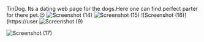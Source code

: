 TinDog.
Its a dating web page for the dogs.Here one can find perfect parter for there pet.😉
![Screenshot (14)](https://user-images.githubusercontent.com/95145435/164977413-1c357481-d090-4c9f-b819-b61316fdf14b.png)
![Screenshot (15)](https://user-images.githubusercontent.com/95145435/164977419-fa6c2b68-0f1d-45c7-9510-bafc572c6d06.png)
![Screenshot (16)](https://user
![Screenshot (9)](https://user-images.githubusercontent.com/95145435/164977437-0e3090b7-2fb9-4c16-b4ae-dc14938bf344.png)

![Screenshot (17)](https://user-images.githubusercontent.com/95145435/164977429-9d7c65ce-17b0-401f-a587-7a561b8062db.png)

